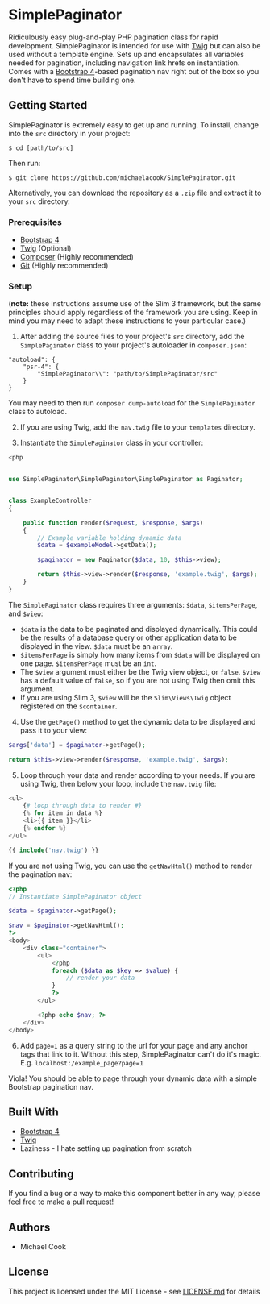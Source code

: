 # SimplePaginator

Ridiculously easy plug-and-play PHP pagination class for rapid development.
SimplePaginator is intended for use with [Twig](https://twig.symfony.com/) but
can also be used without a template engine. Sets up and encapsulates all variables
needed for pagination, including navigation link hrefs on instantiation. Comes
with a [Bootstrap 4](https://getbootstrap.com/)-based pagination nav right out
of the box so you don't have to spend time building one.

## Getting Started

SimplePaginator is extremely easy to get up and running. To install, change into the `src` directory in your project:

```
$ cd [path/to/src]
```
Then run:
```
$ git clone https://github.com/michaelacook/SimplePaginator.git
```
Alternatively, you can download the repository as a `.zip` file and extract it to
your `src` directory.

### Prerequisites
* [Bootstrap 4](https://getbootstrap.com/)
* [Twig](https://twig.symfony.com/) (Optional)
* [Composer](https://getcomposer.org/) (Highly recommended)
* [Git](https://git-scm.com/) (Highly recommended)

### Setup
(**note:** these instructions assume use of the Slim 3 framework, but the same principles
should apply regardless of the framework you are using. Keep in mind you may need to
adapt these instructions to your particular case.)
1. After adding the source files to your project's `src` directory,
add the `SimplePaginator` class to your project's autoloader in `composer.json`:

```
"autoload": {
    "psr-4": {
        "SimplePaginator\\": "path/to/SimplePaginator/src"
    }
}
```

You may need to then run `composer dump-autoload` for the `SimplePaginator` class
to autoload.

2. If you are using Twig, add the `nav.twig` file to your `templates` directory.

3. Instantiate the `SimplePaginator` class in your controller:

```php
<php


use SimplePaginator\SimplePaginator\SimplePaginator as Paginator;


class ExampleController
{

    public function render($request, $response, $args)
    {
        // Example variable holding dynamic data
        $data = $exampleModel->getData();

        $paginator = new Paginator($data, 10, $this->view);

        return $this->view->render($response, 'example.twig', $args);
    }
}
```

The `SimplePaginator` class requires three arguments: `$data`, `$itemsPerPage`, and `$view`:
- `$data` is the data to be paginated and displayed dynamically. This could be the
results of a database query or other application data to be displayed in the view.
`$data` must be an `array`.
- `$itemsPerPage` is simply how many items from `$data` will be displayed on one
page. `$itemsPerPage` must be an `int`.
- The `$view` argument must either be the Twig view object, or `false`. `$view` has a
default value of `false`, so if you are not using Twig then omit this argument.
- If you are using Slim 3, `$view` will be the `Slim\Views\Twig` object registered on
the `$container`.

4. Use the `getPage()` method to get the dynamic data to be displayed and pass it to your view:

```php
$args['data'] = $paginator->getPage();

return $this->view->render($response, 'example.twig', $args);
```

5. Loop through your data and render according to your needs. If you are using
Twig, then below your loop, include the `nav.twig` file:

```php
<ul>
    {# loop through data to render #}
    {% for item in data %}
    <li>{{ item }}</li>
    {% endfor %}
</ul>

{{ include('nav.twig') }}
```

If you are not using Twig, you can use the `getNavHtml()` method to render the
pagination nav:

```php
<?php
// Instantiate SimplePaginator object

$data = $paginator->getPage();

$nav = $paginator->getNavHtml();
?>
<body>
    <div class="container">
        <ul>
            <?php
            foreach ($data as $key => $value) {
                // render your data
            }
            ?>
        </ul>

        <?php echo $nav; ?>
    </div>
</body>
```

6. Add `page=1` as a query string to the url for your page and any anchor tags that link to it. Without
this step, SimplePaginator can't do it's magic. E.g. `localhost:/example_page?page=1`

Viola! You should be able to page through your dynamic data with a simple Bootstrap
pagination nav.

## Built With
* [Bootstrap 4](https://getbootstrap.com/)
* [Twig](https://twig.symfony.com/)
* Laziness - I hate setting up pagination from scratch

## Contributing
If you find a bug or a way to make this component better in any way, please feel
free to make a pull request!

## Authors
* Michael Cook

## License
This project is licensed under the MIT License - see [LICENSE.md](LICENSE.md) for details
